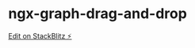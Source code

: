 # ngx-graph-drag-and-drop

[Edit on StackBlitz ⚡️](https://stackblitz.com/edit/ngx-graph-drag-and-drop)